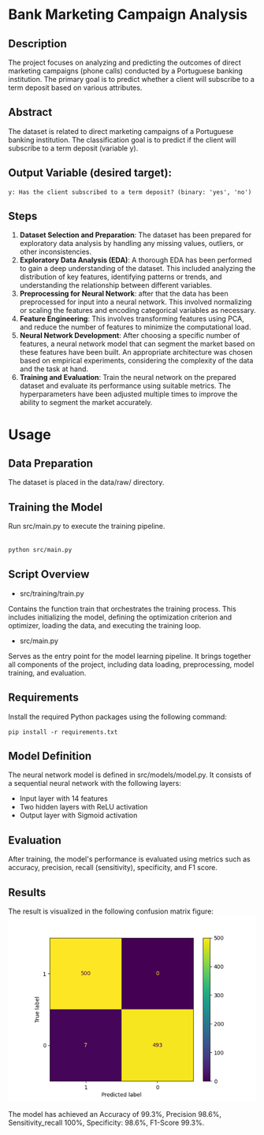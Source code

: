 # Bank Marketing Campaign Analysis

## Description

The project focuses on analyzing and predicting the outcomes of direct marketing campaigns (phone calls) conducted by a Portuguese banking institution. The primary goal is to predict whether a client will subscribe to a term deposit based on various attributes.

## Abstract

The dataset is related to direct marketing campaigns of a Portuguese banking institution. The classification goal is to predict if the client will subscribe to a term deposit (variable y).

## Output Variable (desired target):

    y: Has the client subscribed to a term deposit? (binary: 'yes', 'no')

## Steps

1. **Dataset Selection and Preparation**: The dataset has been prepared for exploratory data analysis by handling any missing values, outliers, or other inconsistencies.
2. **Exploratory Data Analysis (EDA)**: A thorough EDA has been performed to gain a deep understanding of the dataset. This included analyzing the distribution of key features, identifying patterns or trends, and understanding the relationship between different variables.
3. **Preprocessing for Neural Network**: after that the data has been preprocessed for input into a neural network. This involved  normalizing or scaling the features and encoding categorical variables as necessary.
4. **Feature Engineering**: This involves transforming features using PCA, and reduce the number of features to minimize the computational load.
5. **Neural Network Development**: After choosing a specific number of features, a neural network model that can segment the market based on these features have been built. An appropriate architecture was chosen based on empirical experiments, considering the complexity of the data and the task at hand.
6. **Training and Evaluation**: Train the neural network on the prepared dataset and evaluate its performance using suitable metrics. The hyperparameters have been adjusted multiple times to improve the ability to segment the market accurately.


# Usage
## Data Preparation

The dataset is placed in the data/raw/ directory.

## Training the Model

Run src/main.py to execute the training pipeline.

```sh

python src/main.py
```
## Script Overview
- src/training/train.py

Contains the function train that orchestrates the training process. This includes initializing the model, defining the optimization criterion and optimizer, loading the data, and executing the training loop.
- src/main.py

Serves as the entry point for the model learning pipeline. It brings together all components of the project, including data loading, preprocessing, model training, and evaluation.
## Requirements

Install the required Python packages using the following command:

```
pip install -r requirements.txt
```
## Model Definition

The neural network model is defined in src/models/model.py. It consists of a sequential neural network with the following layers:

- Input layer with 14 features
- Two hidden layers with ReLU activation
- Output layer with Sigmoid activation

## Evaluation

After training, the model's performance is evaluated using metrics such as accuracy, precision, recall (sensitivity), specificity, and F1 score.

## Results
The result is visualized in the following confusion matrix figure:
![Confusion Matrix](ConfusionMatrix.png)

The model has achieved an Accuracy of 99.3%, Precision 98.6%, Sensitivity_recall 100%, Specificity: 98.6%, F1-Score 99.3%.
